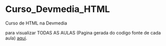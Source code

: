 # Curso_Devmedia_HTML
 Curso de HTML na Devmedia
 
 para visualizar TODAS AS AULAS (Pagina gerada do codigo fonte de cada aula) [aqui](https://luizdossrmorais.github.io/Curso_Devmedia_HTML/).
